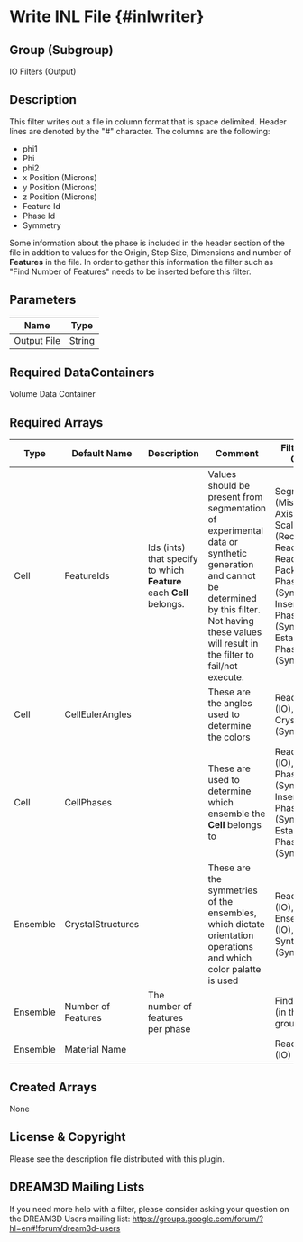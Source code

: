 Write INL File {#inlwriter}
======

## Group (Subgroup) ##

IO Filters (Output)

## Description ##

This filter writes out a file in column format that is space delimited. Header lines are denoted by the "#" character. The columns are the following:

- phi1
- Phi
- phi2
- x Position (Microns)
- y Position (Microns)
- z Position (Microns)
- Feature Id
- Phase Id
- Symmetry

Some information about the phase is included in the header section of the file in addtion
 to values for the Origin, Step Size, Dimensions and number of **Features** in the file. In order to gather this information the filter
 such as "Find Number of Features" needs to be inserted before this filter.

## Parameters ##

| Name | Type |
|------|------|
| Output File | String |

## Required DataContainers ##

Volume Data Container

## Required Arrays ##

| Type | Default Name | Description | Comment | Filters Known to Create Data |
|------|--------------|-------------|---------|-----|
| Cell | FeatureIds | Ids (ints) that specify to which **Feature** each **Cell** belongs. | Values should be present from segmentation of experimental data or synthetic generation and cannot be determined by this filter. Not having these values will result in the filter to fail/not execute. | Segment Features (Misorientation, C-Axis Misorientation, Scalar) (Reconstruction), Read Dx File (IO), Read Ph File (IO), Pack Primary Phases (SyntheticBuilding), Insert Precipitate Phases (SyntheticBuilding), Establish Matrix Phase (SyntheticBuilding) |
| Cell | CellEulerAngles | | These are the angles used to determine the colors | Read H5Ebsd File (IO), Match Crystallography (SyntheticBuilding) |
| Cell | CellPhases | | These are used to determine which ensemble the **Cell** belongs to | Read H5Ebsd File (IO), Pack Primary Phases (SyntheticBuilding), Insert Precipitate Phases (SyntheticBuilding), Establish Matrix Phase (SyntheticBuilding) |
| Ensemble | CrystalStructures | | These are the symmetries of the ensembles, which dictate orientation operations and which color palatte is used | Read H5Ebsd File (IO), Read Ensemble Info File (IO), Initialize Synthetic Volume (SyntheticBuilding) |
| Ensemble | Number of Features | The number of features per phase | | Find Num. Features (in the Statistics group) |
| Ensemble | Material Name |  | | Read H5Ebsd File (IO) |

## Created Arrays ##
None




## License & Copyright ##

Please see the description file distributed with this plugin.

## DREAM3D Mailing Lists ##

If you need more help with a filter, please consider asking your question on the DREAM3D Users mailing list:
https://groups.google.com/forum/?hl=en#!forum/dream3d-users


